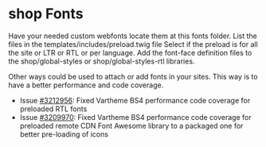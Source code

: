 # shop Fonts

Have your needed custom webfonts locate them at this fonts folder.
List the files in the templates/includes/preload.twig file
Select if the preload is for all the site or LTR or RTL or per language.
Add the font-face definition files to the shop/global-styles
 or shop/global-styles-rtl libraries.

Other ways could be used to attach or add fonts in your sites.
This way is to have a better performance and code coverage.

* Issue [#3212956](https://www.drupal.org/project/vartheme_bs4/issues/3212956):
        Fixed Vartheme BS4 performance code coverage for preloaded RTL fonts
* Issue [#3209970](https://www.drupal.org/project/vartheme_bs4/issues/3209970):
        Fixed Vartheme BS4 performance code coverage for preloaded remote CDN
        Font Awesome library to a packaged one for better pre-loading of icons
